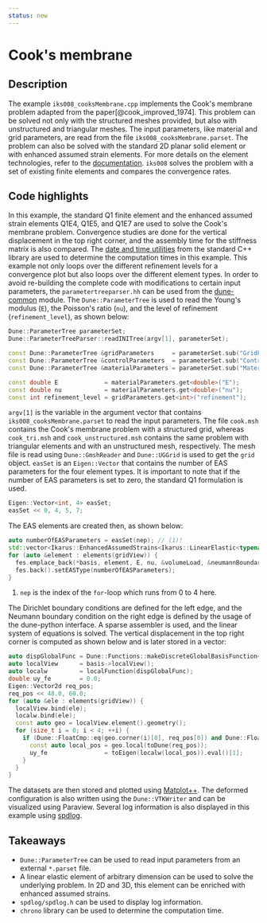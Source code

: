 ```yaml
---
status: new
---
```

<!--
SPDX-FileCopyrightText: 2022 The Ikarus Developers mueller@ibb.uni-stuttgart.de
SPDX-License-Identifier: CC-BY-SA-4.0
-->

# Cook's membrane

## Description

The example `iks008_cooksMembrane.cpp` implements the Cook's membrane problem adapted from the paper[@cook_improved_1974]. 
This problem can be solved not only with the structured meshes provided, but also with unstructured and triangular meshes. 
The input parameters, like material and grid
parameters, are read from the file `iks008_cooksMembrane.parset`. The problem can also be solved with the standard 2D planar solid element 
or with enhanced assumed strain elements. For more details on the element technologies, refer to the
[documentation](../01_framework/finiteElements.md). `iks008` solves the problem with a set of existing finite elements and compares the
convergence rates.

## Code highlights

In this example, the standard Q1 finite element and the enhanced assumed strain elements Q1E4, Q1E5, and Q1E7 are used to solve the Cook's membrane problem.
Convergence studies are done for the vertical displacement in the top right corner, and the assembly time for the stiffness matrix is also compared.
The [date and time utilities](https://en.cppreference.com/w/cpp/chrono) from the standard C++ library are used to determine the computation times in this example.
This example not only loops over the different refinement levels for a convergence plot but also loops over the different element types. 
In order to avoid re-building the complete code with modifications to certain input parameters, the `parametertreeparser.hh` can be used from the [dune-common](https://www.dune-project.org/modules/dune-common/) module.
The `Dune::ParameterTree` is used to read the Young's modulus (`E`), the Poisson's ratio (`nu`), and the level of refinement (`refinement_level`), as shown below:
```cpp
Dune::ParameterTree parameterSet;
Dune::ParameterTreeParser::readINITree(argv[1], parameterSet);

const Dune::ParameterTree &gridParameters     = parameterSet.sub("GridParameters");
const Dune::ParameterTree &controlParameters  = parameterSet.sub("ControlParameters");
const Dune::ParameterTree &materialParameters = parameterSet.sub("MaterialParameters");

const double E             = materialParameters.get<double>("E");
const double nu            = materialParameters.get<double>("nu");
const int refinement_level = gridParameters.get<int>("refinement");
```
`argv[1]` is the variable in the argument vector that contains `iks008_cooksMembrane.parset` to read the input parameters. 
The file `cook.msh` contains the Cook's membrane problem with a structured grid, whereas `cook_tri.msh` and `cook_unstructured.msh` 
contains the same problem with triangular elements and with an unstructured mesh, respectively. The mesh file is read using 
`Dune::GmshReader` and `Dune::UGGrid` is used to get the `grid` object.
`easSet` is an `Eigen::Vector` that contains the number of EAS parameters for the four element types. 
It is important to note that if the number of EAS parameters is set to zero, the standard Q1 formulation is used. 
```cpp
Eigen::Vector<int, 4> easSet;
easSet << 0, 4, 5, 7;
```
The EAS elements are created then, as shown below:
```cpp
auto numberOfEASParameters = easSet(nep); // (1)!
std::vector<Ikarus::EnhancedAssumedStrains<Ikarus::LinearElastic<typename decltype(basis)::element_type>>> fes;
for (auto &element : elements(gridView)) {
  fes.emplace_back(*basis, element, E, nu, &volumeLoad, &neumannBoundary, &neumannBoundaryLoad);
  fes.back().setEASType(numberOfEASParameters);
}
```

1. `nep` is the index of the `for`-loop which runs from 0 to 4 here.

The Dirichlet boundary conditions are defined for the left edge, and the Neumann boundary condition on the right edge is defined by the usage of the dune-python interface.
A sparse assembler is used, and the linear system of equations is solved. The vertical displacement in the top right corner is computed as shown below and is later stored in a vector: 
```cpp
auto dispGlobalFunc = Dune::Functions::makeDiscreteGlobalBasisFunction<Dune::FieldVector<double, 2>>(*basis, D_Glob);
auto localView      = basis->localView();
auto localw         = localFunction(dispGlobalFunc);
double uy_fe        = 0.0;
Eigen::Vector2d req_pos;
req_pos << 48.0, 60.0;
for (auto &ele : elements(gridView)) {
  localView.bind(ele);
  localw.bind(ele);
  const auto geo = localView.element().geometry();
  for (size_t i = 0; i < 4; ++i) {
    if (Dune::FloatCmp::eq(geo.corner(i)[0], req_pos[0]) and Dune::FloatCmp::eq(geo.corner(i)[1], req_pos[1])) {
      const auto local_pos = geo.local(toDune(req_pos));
      uy_fe                = toEigen(localw(local_pos)).eval()[1];
    }
  }
}
```
The datasets are then stored and plotted using [Matplot++](https://github.com/alandefreitas/matplotplusplus). The deformed configuration is also written using the `Dune::VTKWriter` and can be visualized using Paraview.
Several log information is also displayed in this example using [spdlog](https://github.com/gabime/spdlog).

## Takeaways

- `Dune::ParameterTree` can be used to read input parameters from an external `*.parset` file.
- A linear elastic element of arbitrary dimension can be used to solve the underlying problem. In 2D and 3D, this element can be enriched with enhanced assumed strains.
- `spdlog/spdlog.h` can be used to display log information.
- `chrono` library can be used to determine the computation time.
